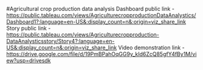 #Agricultural crop production data analysis 
Dashboard public link - https://public.tableau.com/views/AgriculturecropproductionDataAnalystics/Dashboard1?:language=en-US&:display_count=n&:origin=viz_share_link
Story public link - https://public.tableau.com/views/Agriculturecropproduction-DataAnalysticsstory/Story4?:language=en-US&:display_count=n&:origin=viz_share_link
Video demonstration link - https://drive.google.com/file/d/19PmBPahOqGG9y_kId6ZcQ85gfY4fBy1M/view?usp=drivesdk
